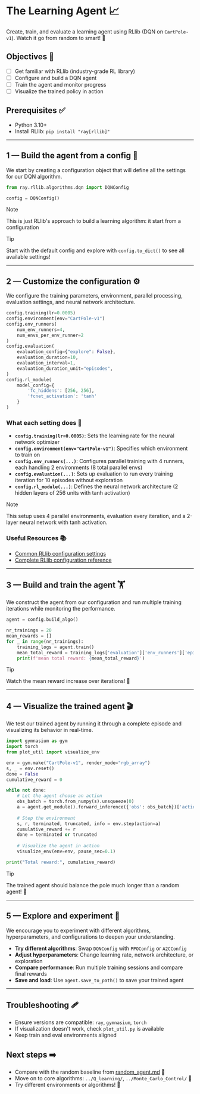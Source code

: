 # The Learning Agent 📈
Create, train, and evaluate a learning agent using RLlib (DQN on `CartPole-v1`). Watch it go from random to smart! 🧠

## Objectives 🎯
- [ ] Get familiar with RLlib (industry-grade RL library)
- [ ] Configure and build a DQN agent
- [ ] Train the agent and monitor progress
- [ ] Visualize the trained policy in action

## Prerequisites ✅
- Python 3.10+
- Install RLlib: `pip install "ray[rllib]"`

---

## 1 — Build the agent from a config 🧩
We start by creating a configuration object that will define all the settings for our DQN algorithm.

```python
from ray.rllib.algorithms.dqn import DQNConfig

config = DQNConfig()
```
>[!NOTE]
> This is just RLlib's approach to build a learning algorithm: it start from a configuration

>[!TIP]
> Start with the default config and explore with `config.to_dict()` to see all available settings!

---

## 2 — Customize the configuration ⚙️
We configure the training parameters, environment, parallel processing, evaluation settings, and neural network architecture.

```python
config.training(lr=0.0005)
config.environment(env="CartPole-v1")
config.env_runners(
    num_env_runners=4,
    num_envs_per_env_runner=2
)
config.evaluation(
    evaluation_config={"explore": False},
    evaluation_duration=10,
    evaluation_interval=1,
    evaluation_duration_unit="episodes",
)
config.rl_module(
    model_config={
        'fc_hiddens': [256, 256],
        'fcnet_activation': 'tanh'
    }
)
```

### What each setting does 🔧
- **`config.training(lr=0.0005)`**: Sets the learning rate for the neural network optimizer
- **`config.environment(env="CartPole-v1")`**: Specifies which environment to train on
- **`config.env_runners(...)`**: Configures parallel training with 4 runners, each handling 2 environments (8 total parallel envs)
- **`config.evaluation(...)`**: Sets up evaluation to run every training iteration for 10 episodes without exploration
- **`config.rl_module(...)`**: Defines the neural network architecture (2 hidden layers of 256 units with tanh activation)

>[!NOTE]
> This setup uses 4 parallel environments, evaluation every iteration, and a 2-layer neural network with tanh activation.

### Useful Resources 📚
- [Common RLlib configuration settings](https://docs.ray.io/en/latest/rllib/algorithm-config.html#generic-config-settings)
- [Complete RLlib configuration reference](https://docs.ray.io/en/latest/rllib/package_ref/doc/ray.rllib.algorithms.algorithm_config.AlgorithmConfig.html#ray.rllib.algorithms.algorithm_config.AlgorithmConfig)

---

## 3 — Build and train the agent 🏋️
We construct the agent from our configuration and run multiple training iterations while monitoring the performance.

```python
agent = config.build_algo()

nr_trainings = 20
mean_rewards = []
for _ in range(nr_trainings):
    training_logs = agent.train()
    mean_total_reward = training_logs['evaluation']['env_runners']['episode_return_mean']
    print(f'mean total reward: {mean_total_reward}')
```

>[!TIP]
> Watch the mean reward increase over iterations! 🚀

---

## 4 — Visualize the trained agent 🎬
We test our trained agent by running it through a complete episode and visualizing its behavior in real-time.

```python
import gymnasium as gym
import torch
from plot_util import visualize_env

env = gym.make("CartPole-v1", render_mode="rgb_array")
s, _ = env.reset()
done = False
cumulative_reward = 0

while not done:
    # Let the agent choose an action
    obs_batch = torch.from_numpy(s).unsqueeze(0)
    a = agent.get_module().forward_inference({'obs': obs_batch})['actions'].numpy()[0]
    
    # Step the environment
    s, r, terminated, truncated, info = env.step(action=a)
    cumulative_reward += r
    done = terminated or truncated
    
    # Visualize the agent in action
    visualize_env(env=env, pause_sec=0.1)

print("Total reward:", cumulative_reward)
```

>[!TIP]
> The trained agent should balance the pole much longer than a random agent! 🎯

---

## 5 — Explore and experiment 🔬
We encourage you to experiment with different algorithms, hyperparameters, and configurations to deepen your understanding.

- **Try different algorithms**: Swap `DQNConfig` with `PPOConfig` or `A2CConfig`
- **Adjust hyperparameters**: Change learning rate, network architecture, or exploration
- **Compare performance**: Run multiple training sessions and compare final rewards
- **Save and load**: Use `agent.save_to_path()` to save your trained agent

---

## Troubleshooting 🩹
- Ensure versions are compatible: `ray`, `gymnasium`, `torch`
- If visualization doesn't work, check `plot_util.py` is available
- Keep train and eval environments aligned

## Next steps ➡️
- Compare with the random baseline from [random_agent.md](./random_agent.md) 🎲
- Move on to core algorithms: `../Q_learning/`, `../Monte_Carlo_Control/` 🧠
- Try different environments or algorithms! 🚀
